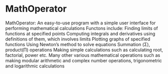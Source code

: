 # MathOperator
MathOperator: An easy-to-use program with a simple user interface for performing mathematical calculations
Functons include: 
  Finding limits of functions at specified points
  Computing integrals and derivatives using definitions of them, which involves limits
  Plotting graphs of specified functions
  Using Newton’s method to solve equations
  Summation (Σ), product(П) operations
  Making simple calculations such as calculating root, factorial, power etc.
  Many other various mathematical operations such as making modular arithmetic and complex number operations, trigonometric and    logarithmic calculations
